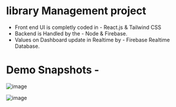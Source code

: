 # library Management project
- Front end UI is completly coded in - React.js & Tailwind CSS
- Backend is Handled by the - Node & Firebase.
- Values on Dashboard update in Realtime by  - Firebase Realtime Database.

# Demo Snapshots - 
 
 ![image](https://github.com/ashu-sh/react-library-management/assets/102554445/b6af6256-ee60-4c75-95a4-a6ef378d25aa)

![image](https://github.com/ashu-sh/react-library-management/assets/102554445/7afd65f0-7e71-433e-bf97-2e5400653207)




